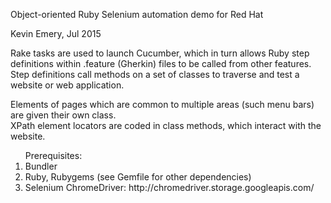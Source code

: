 Object-oriented Ruby Selenium automation demo for Red Hat

Kevin Emery, Jul 2015

Rake tasks are used to launch Cucumber, which in turn allows Ruby step definitions within .feature (Gherkin) files to be called from other features.  Step definitions call methods on a set of classes to traverse and test a website or web application.

Elements of pages which are common to multiple areas (such menu bars) are given their own class.<br />
XPath element locators are coded in class methods, which interact with the website.<br />

<ol>Prerequisites:
<li>Bundler</li>
<li>Ruby, Rubygems (see Gemfile for other dependencies)</li>
<li>Selenium ChromeDriver: http://chromedriver.storage.googleapis.com/</li>
</ol>
